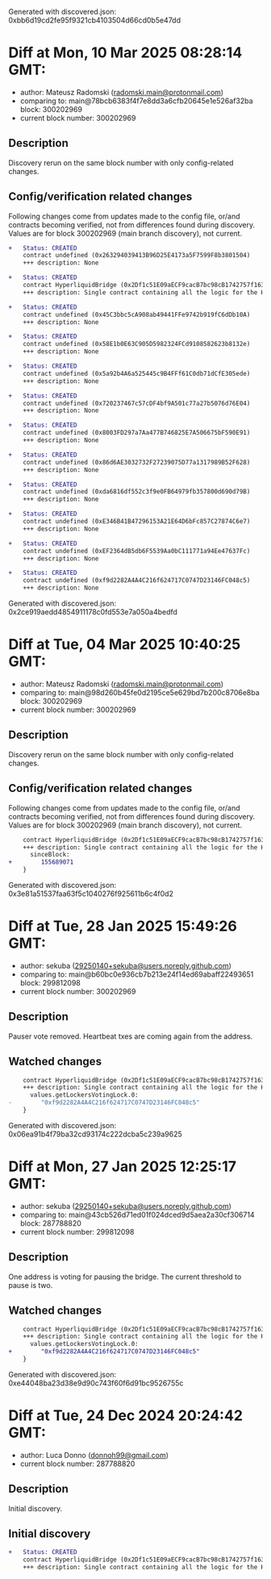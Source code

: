 Generated with discovered.json: 0xbb6d19cd2fe95f9321cb4103504d66cd0b5e47dd

# Diff at Mon, 10 Mar 2025 08:28:14 GMT:

- author: Mateusz Radomski (<radomski.main@protonmail.com>)
- comparing to: main@78bcb6383f4f7e8dd3a6cfb20645e1e526af32ba block: 300202969
- current block number: 300202969

## Description

Discovery rerun on the same block number with only config-related changes.

## Config/verification related changes

Following changes come from updates made to the config file,
or/and contracts becoming verified, not from differences found during
discovery. Values are for block 300202969 (main branch discovery), not current.

```diff
+   Status: CREATED
    contract undefined (0x263294039413B96D25E4173a5F7599F8b3801504)
    +++ description: None
```

```diff
+   Status: CREATED
    contract HyperliquidBridge (0x2Df1c51E09aECF9cacB7bc98cB1742757f163dF7)
    +++ description: Single contract containing all the logic for the Hyperliquid bridge. It manages deposits, withdrawals, the hot and cold validator sets, as well as the lockers, finalizers, and all the permissioned functions.
```

```diff
+   Status: CREATED
    contract undefined (0x45C3bbc5cA908ab49441FFe9742b919fC6dDb10A)
    +++ description: None
```

```diff
+   Status: CREATED
    contract undefined (0x58E1b0E63C905D5982324FCd9108582623b8132e)
    +++ description: None
```

```diff
+   Status: CREATED
    contract undefined (0x5a92b4A6a525445c9B4FFf61C0db71dCfE305ede)
    +++ description: None
```

```diff
+   Status: CREATED
    contract undefined (0x720237467c57cDF4bf9A501c77a27b5076d76E04)
    +++ description: None
```

```diff
+   Status: CREATED
    contract undefined (0x8003FD297a7Aa477B746825E7A506675bF590E91)
    +++ description: None
```

```diff
+   Status: CREATED
    contract undefined (0x86d6AE3032732F27239075D77a1317989B52F628)
    +++ description: None
```

```diff
+   Status: CREATED
    contract undefined (0xda6816df552c3f9e0FB64979fb357800d690d79B)
    +++ description: None
```

```diff
+   Status: CREATED
    contract undefined (0xE346B41B47296153A21E64D6bFc857C27874C6e7)
    +++ description: None
```

```diff
+   Status: CREATED
    contract undefined (0xEF2364dB5db6F5539Aa0bC111771a94Ee47637Fc)
    +++ description: None
```

```diff
+   Status: CREATED
    contract undefined (0xf9d2282A4A4C216f624717C0747D23146FC048c5)
    +++ description: None
```

Generated with discovered.json: 0x2ce919aedd4854911178c0fd553e7a050a4bedfd

# Diff at Tue, 04 Mar 2025 10:40:25 GMT:

- author: Mateusz Radomski (<radomski.main@protonmail.com>)
- comparing to: main@98d260b45fe0d2195ce5e629bd7b200c8706e8ba block: 300202969
- current block number: 300202969

## Description

Discovery rerun on the same block number with only config-related changes.

## Config/verification related changes

Following changes come from updates made to the config file,
or/and contracts becoming verified, not from differences found during
discovery. Values are for block 300202969 (main branch discovery), not current.

```diff
    contract HyperliquidBridge (0x2Df1c51E09aECF9cacB7bc98cB1742757f163dF7) {
    +++ description: Single contract containing all the logic for the Hyperliquid bridge. It manages deposits, withdrawals, the hot and cold validator sets, as well as the lockers, finalizers, and all the permissioned functions.
      sinceBlock:
+        155689071
    }
```

Generated with discovered.json: 0x3e81a51537faa63f5c1040276f925611b6c4f0d2

# Diff at Tue, 28 Jan 2025 15:49:26 GMT:

- author: sekuba (<29250140+sekuba@users.noreply.github.com>)
- comparing to: main@b60bc0e936cb7b213e24f14ed69abaff22493651 block: 299812098
- current block number: 300202969

## Description

Pauser vote removed. Heartbeat txes are coming again from the address.

## Watched changes

```diff
    contract HyperliquidBridge (0x2Df1c51E09aECF9cacB7bc98cB1742757f163dF7) {
    +++ description: Single contract containing all the logic for the Hyperliquid bridge. It manages deposits, withdrawals, the hot and cold validator sets, as well as the lockers, finalizers, and all the permissioned functions.
      values.getLockersVotingLock.0:
-        "0xf9d2282A4A4C216f624717C0747D23146FC048c5"
    }
```

Generated with discovered.json: 0x06ea91b4f79ba32cd93174c222dcba5c239a9625

# Diff at Mon, 27 Jan 2025 12:25:17 GMT:

- author: sekuba (<29250140+sekuba@users.noreply.github.com>)
- comparing to: main@43cb526d71ed01f024dced9d5aea2a30cf306714 block: 287788820
- current block number: 299812098

## Description

One address is voting for pausing the bridge. The current threshold to pause is two.

## Watched changes

```diff
    contract HyperliquidBridge (0x2Df1c51E09aECF9cacB7bc98cB1742757f163dF7) {
    +++ description: Single contract containing all the logic for the Hyperliquid bridge. It manages deposits, withdrawals, the hot and cold validator sets, as well as the lockers, finalizers, and all the permissioned functions.
      values.getLockersVotingLock.0:
+        "0xf9d2282A4A4C216f624717C0747D23146FC048c5"
    }
```

Generated with discovered.json: 0xe44048ba23d38e9d90c743f60f6d91bc9526755c

# Diff at Tue, 24 Dec 2024 20:24:42 GMT:

- author: Luca Donno (<donnoh99@gmail.com>)
- current block number: 287788820

## Description

Initial discovery.

## Initial discovery

```diff
+   Status: CREATED
    contract HyperliquidBridge (0x2Df1c51E09aECF9cacB7bc98cB1742757f163dF7)
    +++ description: Single contract containing all the logic for the Hyperliquid bridge. It manages deposits, withdrawals, the hot and cold validator sets, as well as the lockers, finalizers, and all the permissioned functions.
```
